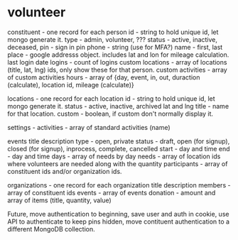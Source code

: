 # volunteer

constituent - one record for each person
id - string to hold unique id, let mongo generate it.
type - admin, volunteer, ???
status - active, inactive, deceased, 
pin - sign in pin
phone - string (use for MFA?)
name - first, last
place - google addresss object. includes lat and lon for mileage calculation.
last login date
logins - count of logins
custom locations - array of locations (title, lat, lng) ids, only show these for that person.
custom activities - array of custom activities
hours - array of {day, event, in, out, duraction (calculate), location id, mileage (calculate)}

locations - one record for each location
id - string to hold unique id, let mongo generate it.
status - active, inactive, archived
lat and lng
title - name for that location.
custom - boolean, if custom don't normally display it.

settings -
activities - array of standard activities (name)


events
title
description
type - open, private
status - draft, open (for signup), closed (for signup), inprocess, complete, cancelled
start - day and time
end - day and time
days - array of needs by day
needs - array of location ids where volunteers are needed along with the quantity
participants - array of constituent ids and/or organization ids.

organizations - one record for each organization
title
description
members - array of constituent ids
events - array of events
donation - amount and array of items (title, quantity, value)


Future, move authentication to beginning, save user and auth in cookie, use API to authenticate to keep pins hidden, move contituent authentication to a different MongoDB collection.
